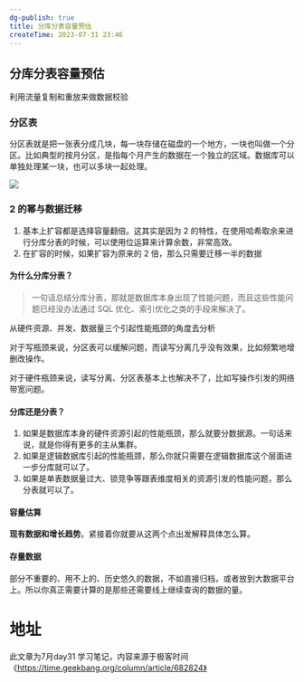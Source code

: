 ```yaml
---
dg-publish: true
title: 分库分表容量预估
createTime: 2023-07-31 23:46  
---
```


## 分库分表容量预估

利用流量复制和重放来做数据校验

### 分区表

分区表就是把一张表分成几块，每一块存储在磁盘的一个地方，一块也叫做一个分区。比如典型的按月分区，是指每个月产生的数据在一个独立的区域。数据库可以单独处理某一块，也可以多块一起处理。

![](https://static001.geekbang.org/resource/image/32/10/328f7d46c31fd45e9ba55b21f3dc2310.png?wh=1920x790)


### 2 的幂与数据迁移

1. 基本上扩容都是选择容量翻倍。这其实是因为 2 的特性，在使用哈希取余来进行分库分表的时候，可以使用位运算来计算余数，非常高效。
2. 在扩容的时候，如果扩容为原来的 2 倍，那么只需要迁移一半的数据

#### 为什么分库分表？

> 一句话总结分库分表，那就是数据库本身出现了性能问题，而且这些性能问题已经没办法通过 SQL 优化、索引优化之类的手段来解决了。

从硬件资源、并发、数据量三个引起性能瓶颈的角度去分析

对于写瓶颈来说，分区表可以缓解问题，而读写分离几乎没有效果，比如频繁地增删改操作。

对于硬件瓶颈来说，读写分离、分区表基本上也解决不了，比如写操作引发的网络带宽问题。

#### 分库还是分表？
1. 如果是数据库本身的硬件资源引起的性能瓶颈，那么就要分数据源。一句话来说，就是你得有更多的主从集群。
2. 如果是逻辑数据库引起的性能瓶颈，那么你就只需要在逻辑数据库这个层面进一步分库就可以了。
3. 如果是单表数据量过大、锁竞争等跟表维度相关的资源引发的性能问题，那么分表就可以了。

#### 容量估算
**现有数据和增长趋势**。紧接着你就要从这两个点出发解释具体怎么算。

#### 存量数据
部分不重要的、用不上的、历史悠久的数据，不如直接归档，或者放到大数据平台上。所以你真正需要计算的是那些还需要线上继续查询的数据的量。




# 地址

此文章为7月day31 学习笔记，内容来源于极客时间《https://time.geekbang.org/column/article/682824》
